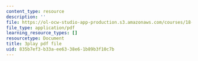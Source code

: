 ```yaml
---
content_type: resource
description: ''
file: https://ol-ocw-studio-app-production.s3.amazonaws.com/courses/18-06sc-linear-algebra-fall-2011/835b7ef3b33aee6338e61b89b3f10c7b_YzZUIYRCE38.pdf
file_type: application/pdf
learning_resource_types: []
resourcetype: Document
title: 3play pdf file
uid: 835b7ef3-b33a-ee63-38e6-1b89b3f10c7b
---
```

